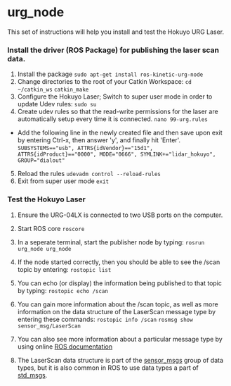 # urg_node

This set of instructions will help you install and test the Hokuyo URG Laser.


### Install the driver (ROS Package) for publishing the laser scan data.
1. Install the package
`sudo apt-get install ros-kinetic-urg-node`
2. Change directories to the root of your Catkin Workspace: 
`cd ~/catkin_ws`
`catkin_make`
3. Configure the Hokuyo Laser; Switch to super user mode in order to update Udev rules:
`sudo su`
4. Create udev rules so that the read-write permissions for the laser are automatically setup every time it is connected.
`nano 99-urg.rules`
* Add the following line in the newly created file and then save upon exit by entering Ctrl-x, then answer 'y', and finally hit 'Enter'.
`SUBSYSTEMS=="usb", ATTRS{idVendor}=="15d1", ATTRS{idProduct}=="0000", MODE="0666", SYMLINK+="lidar_hokuyo", GROUP="dialout"`
5. Reload the rules
`udevadm control --reload-rules`
6. Exit from super user mode
`exit`

###  Test the Hokuyo Laser

1. Ensure the URG-04LX is connected to two USB ports on the computer.  
2. Start ROS core
`roscore`

3. In a seperate terminal, start the publisher node by typing:
`rosrun urg_node urg_node`

4. If the node started correctly, then you should be able to see the /scan topic by entering:
`rostopic list`
5. You can echo (or display) the information being published to that topic by typing:
`rostopic echo /scan`
6. You can gain more information about the /scan topic, as well as more information on the data structure of the LaserScan message type by entering these commands:
`rostopic info /scan`
`rosmsg show sensor_msg/LaserScan`
7. You can also see more information about a particular message type by using online [ROS documentation](http://docs.ros.org/api/sensor_msgs/html/msg/LaserScan.html)
8. The LaserScan data structure is part of the [sensor_msgs](http://wiki.ros.org/sensor_msgs) group of data types, but it is also common in ROS to use data types a part of [std_msgs](http://wiki.ros.org/std_msgs).

